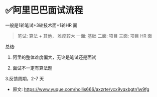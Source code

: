 # ✅阿里巴巴面试流程
<!--page header-->

一般是1轮笔试+3轮技术面+1轮HR 面 		

> 笔试: 算法 + 其他， 难度较大 
> 一面: 基础
二面: 项目
三面: 项目 
> HR 面 


总结:

1. 阿里的整体难度偏大，无论是笔试还是面试 

2. 面试不一定有算法题

3.反馈周期，2-7 天 
 				
 			
 		
 	 


<!--page footer-->
- 原文: <https://www.yuque.com/hollis666/axzrte/vcx9vqxbgtn1w9fg>